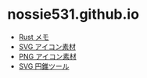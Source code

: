 # nossie531.github.io

- [Rust メモ](https://nossie531.github.io/doc/rust/index.xhtml)
- [SVG アイコン素材](https://nossie531.github.io/doc/materials/icons/galary.xhtml)
- [PNG アイコン素材](https://nossie531.github.io/doc/materials/anime/galary.xhtml)
- [SVG 円錐ツール](https://nossie531.github.io/doc/materials/form/makeTcone/form.xhtml)
